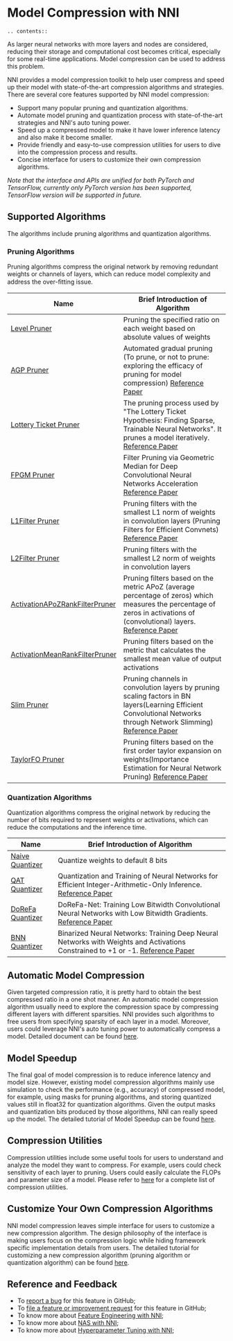 # Model Compression with NNI

```eval_rst
.. contents::
```

As larger neural networks with more layers and nodes are considered, reducing their storage and computational cost becomes critical, especially for some real-time applications. Model compression can be used to address this problem.

NNI provides a model compression toolkit to help user compress and speed up their model with state-of-the-art compression algorithms and strategies. There are several core features supported by NNI model compression:

* Support many popular pruning and quantization algorithms.
* Automate model pruning and quantization process with state-of-the-art strategies and NNI's auto tuning power.
* Speed up a compressed model to make it have lower inference latency and also make it become smaller.
* Provide friendly and easy-to-use compression utilities for users to dive into the compression process and results.
* Concise interface for users to customize their own compression algorithms.

*Note that the interface and APIs are unified for both PyTorch and TensorFlow, currently only PyTorch version has been supported, TensorFlow version will be supported in future.*


## Supported Algorithms

The algorithms include pruning algorithms and quantization algorithms.

### Pruning Algorithms

Pruning algorithms compress the original network by removing redundant weights or channels of layers, which can reduce model complexity and address the over-ﬁtting issue.

|Name|Brief Introduction of Algorithm|
|---|---|
| [Level Pruner](https://nni.readthedocs.io/en/latest/Compressor/Pruner.html#level-pruner) | Pruning the specified ratio on each weight based on absolute values of weights |
| [AGP Pruner](https://nni.readthedocs.io/en/latest/Compressor/Pruner.html#agp-pruner) | Automated gradual pruning (To prune, or not to prune: exploring the efficacy of pruning for model compression) [Reference Paper](https://arxiv.org/abs/1710.01878)|
| [Lottery Ticket Pruner](https://nni.readthedocs.io/en/latest/Compressor/Pruner.html#lottery-ticket-hypothesis) | The pruning process used by "The Lottery Ticket Hypothesis: Finding Sparse, Trainable Neural Networks". It prunes a model iteratively. [Reference Paper](https://arxiv.org/abs/1803.03635)|
| [FPGM Pruner](https://nni.readthedocs.io/en/latest/Compressor/Pruner.html#fpgm-pruner) | Filter Pruning via Geometric Median for Deep Convolutional Neural Networks Acceleration [Reference Paper](https://arxiv.org/pdf/1811.00250.pdf)|
| [L1Filter Pruner](https://nni.readthedocs.io/en/latest/Compressor/Pruner.html#l1filter-pruner) | Pruning filters with the smallest L1 norm of weights in convolution layers (Pruning Filters for Efficient Convnets) [Reference Paper](https://arxiv.org/abs/1608.08710) |
| [L2Filter Pruner](https://nni.readthedocs.io/en/latest/Compressor/Pruner.html#l2filter-pruner) | Pruning filters with the smallest L2 norm of weights in convolution layers |
| [ActivationAPoZRankFilterPruner](https://nni.readthedocs.io/en/latest/Compressor/Pruner.html#activationapozrankfilterpruner) | Pruning filters based on the metric APoZ (average percentage of zeros) which measures the percentage of zeros in activations of (convolutional) layers. [Reference Paper](https://arxiv.org/abs/1607.03250) |
| [ActivationMeanRankFilterPruner](https://nni.readthedocs.io/en/latest/Compressor/Pruner.html#activationmeanrankfilterpruner) | Pruning filters based on the metric that calculates the smallest mean value of output activations |
| [Slim Pruner](https://nni.readthedocs.io/en/latest/Compressor/Pruner.html#slim-pruner) | Pruning channels in convolution layers by pruning scaling factors in BN layers(Learning Efficient Convolutional Networks through Network Slimming) [Reference Paper](https://arxiv.org/abs/1708.06519) |
| [TaylorFO Pruner](https://nni.readthedocs.io/en/latest/Compressor/Pruner.html#taylorfoweightfilterpruner) | Pruning filters based on the first order taylor expansion on weights(Importance Estimation for Neural Network Pruning) [Reference Paper](http://jankautz.com/publications/Importance4NNPruning_CVPR19.pdf) |


### Quantization Algorithms

Quantization algorithms compress the original network by reducing the number of bits required to represent weights or activations, which can reduce the computations and the inference time.

|Name|Brief Introduction of Algorithm|
|---|---|
| [Naive Quantizer](https://nni.readthedocs.io/en/latest/Compressor/Quantizer.html#naive-quantizer) |  Quantize weights to default 8 bits |
| [QAT Quantizer](https://nni.readthedocs.io/en/latest/Compressor/Quantizer.html#qat-quantizer) | Quantization and Training of Neural Networks for Efficient Integer-Arithmetic-Only Inference. [Reference Paper](http://openaccess.thecvf.com/content_cvpr_2018/papers/Jacob_Quantization_and_Training_CVPR_2018_paper.pdf)|
| [DoReFa Quantizer](https://nni.readthedocs.io/en/latest/Compressor/Quantizer.html#dorefa-quantizer) | DoReFa-Net: Training Low Bitwidth Convolutional Neural Networks with Low Bitwidth Gradients. [Reference Paper](https://arxiv.org/abs/1606.06160)|
| [BNN Quantizer](https://nni.readthedocs.io/en/latest/Compressor/Quantizer.html#BNN-Quantizer) | Binarized Neural Networks: Training Deep Neural Networks with Weights and Activations Constrained to +1 or -1. [Reference Paper](https://arxiv.org/abs/1602.02830)|

## Automatic Model Compression

Given targeted compression ratio, it is pretty hard to obtain the best compressed ratio in a one shot manner. An automatic model compression algorithm usually need to explore the compression space by compressing different layers with different sparsities. NNI provides such algorithms to free users from specifying sparsity of each layer in a model. Moreover, users could leverage NNI's auto tuning power to automatically compress a model. Detailed document can be found [here](./AutoCompression.md).

## Model Speedup

The final goal of model compression is to reduce inference latency and model size. However, existing model compression algorithms mainly use simulation to check the performance (e.g., accuracy) of compressed model, for example, using masks for pruning algorithms, and storing quantized values still in float32 for quantization algorithms. Given the output masks and quantization bits produced by those algorithms, NNI can really speed up the model. The detailed tutorial of Model Speedup can be found [here](./ModelSpeedup.md).

## Compression Utilities

Compression utilities include some useful tools for users to understand and analyze the model they want to compress. For example, users could check sensitivity of each layer to pruning. Users could easily calculate the FLOPs and parameter size of a model. Please refer to [here](./CompressionUtils.md) for a complete list of compression utilities.

## Customize Your Own Compression Algorithms

NNI model compression leaves simple interface for users to customize a new compression algorithm. The design philosophy of the interface is making users focus on the compression logic while hiding framework specific implementation details from users. The detailed tutorial for customizing a new compression algorithm (pruning algorithm or quantization algorithm) can be found [here](./Framework.md).

## Reference and Feedback
* To [report a bug](https://github.com/microsoft/nni/issues/new?template=bug-report.md) for this feature in GitHub;
* To [file a feature or improvement request](https://github.com/microsoft/nni/issues/new?template=enhancement.md) for this feature in GitHub;
* To know more about [Feature Engineering with NNI](../FeatureEngineering/Overview.md);
* To know more about [NAS with NNI](../NAS/Overview.md);
* To know more about [Hyperparameter Tuning with NNI](../Tuner/BuiltinTuner.md);
